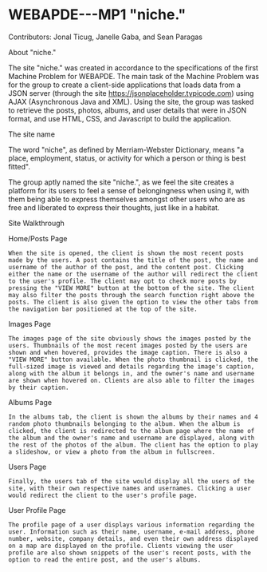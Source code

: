 # WEBAPDE---MP1 "niche."

Contributors: Jonal Ticug, Janelle Gaba, and Sean Paragas

About "niche."

  The site "niche." was created in accordance to the specifications of the first Machine Problem for WEBAPDE. The main task of the Machine Problem was for the group to create a client-side applications that loads data from a JSON server (through the site https://jsonplaceholder.typicode.com) using AJAX (Asynchronous Java and XML). Using the site, the group was tasked to retrieve the posts, photos, albums, and user details that were in JSON format, and use HTML, CSS, and Javascript to build the application.
  
  
The site name

  The word "niche", as defined by Merriam-Webster Dictionary, means "a place, employment, status, or activity for which a person or thing is best fitted".
  
  The group aptly named the site "niche.", as we feel the site creates a platform for its users to feel a sense of belongingness when using it, with them being able to express themselves amongst other users who are as free and liberated to express their thoughts, just like in a habitat.
  
  
Site Walkthrough

  Home/Posts Page
  
    When the site is opened, the client is shown the most recent posts made by the users. A post contains the title of the post, the name and username of the author of the post, and the content post. Clicking either the name or the username of the author will redirect the client to the user's profile. The client may opt to check more posts by pressing the "VIEW MORE" button at the bottom of the site. The client may also filter the posts through the search function right above the posts. The client is also given the option to view the other tabs from the navigation bar positioned at the top of the site.
    
  Images Page
  
    The images page of the site obviously shows the images posted by the users. Thumbnails of the most recent images posted by the users are shown and when hovered, provides the image caption. There is also a "VIEW MORE" button available. When the photo thumbnail is clicked, the full-sized image is viewed and details regarding the image's caption, along with the album it belongs in, and the owner's name and username are shown when hovered on. Clients are also able to filter the images by their caption. 
    
  Albums Page 
  
    In the albums tab, the client is shown the albums by their names and 4 random photo thumbnails belonging to the album. When the album is clicked, the client is redirected to the album page where the name of the album and the owner's name and username are displayed, along with the rest of the photos of the album. The client has the option to play a slideshow, or view a photo from the album in fullscreen.
    
  Users Page 
  
    Finally, the users tab of the site would display all the users of the site, with their own respective names and usernames. Clicking a user would redirect the client to the user's profile page.
    
  User Profile Page
  
    The profile page of a user displays various information regarding the user. Information such as their name, username, e-mail address, phone number, website, company details, and even their own address displayed on a map are displayed on the profile. Clients viewing the user profile are also shown snippets of the user's recent posts, with the option to read the entire post, and the user's albums.
